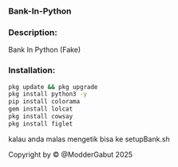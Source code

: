 ### Bank-In-Python

### Description:
Bank In Python (Fake)

### Installation:
```bash
pkg update && pkg upgrade
pkg install python3 -y
pip install colorama
gem install lolcat
pkg install cowsay
pkg install figlet
```
kalau anda malas mengetik bisa ke setupBank.sh

Copyright by © @ModderGabut 2025

